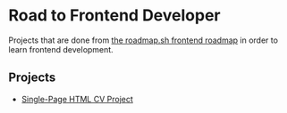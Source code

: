 # Road to Frontend Developer
Projects that are done from [the roadmap.sh frontend roadmap](https://roadmap.sh/frontend/projects) in order to learn frontend development.

## Projects
- [Single-Page HTML CV Project](https://roadmap.sh/projects/single-page-cv)
